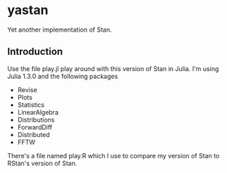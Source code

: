 # yastan

Yet another implementation of Stan.

## Introduction

Use the file play.jl play around with this version of Stan in Julia.
I'm using Julia 1.3.0 and the following packages

* Revise
* Plots
* Statistics
* LinearAlgebra
* Distributions
* ForwardDiff
* Distributed
* FFTW

There's a file named play.R which I use to compare my version of Stan
to RStan's version of Stan.
